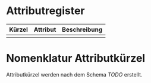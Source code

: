 # Attributregister

|Kürzel|Attribut|Beschreibung|
|-|-|-|
||||

# Nomenklatur Attributkürzel

Attributkürzel werden nach dem Schema *TODO* erstellt.
